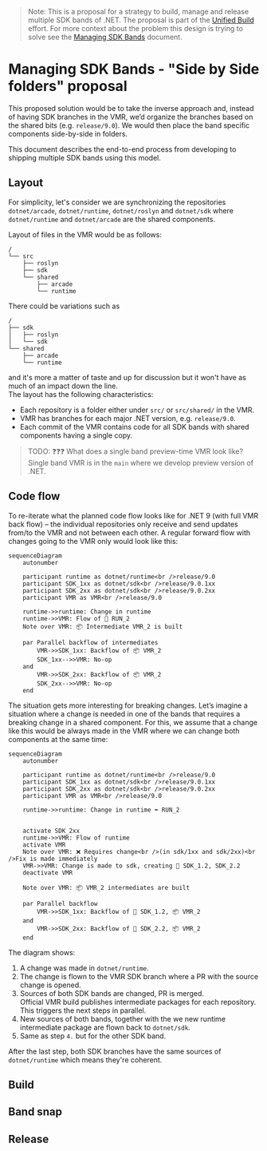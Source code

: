 > Note: This is a proposal for a strategy to build, manage and release multiple SDK bands of .NET. The proposal is part of the [Unified Build](./README.md) effort. For more context about the problem this design is trying to solve see the [Managing SDK Bands](./VMR-Managing-SDK-Bands.md) document.

# Managing SDK Bands - "Side by Side folders" proposal

This proposed solution would be to take the inverse approach and, instead of having SDK branches in the VMR, we’d organize the branches based on the shared bits (e.g. `release/9.0`). We would then place the band specific components side-by-side in folders.

This document describes the end-to-end process from developing to shipping multiple SDK bands using this model.

## Layout

For simplicity, let's consider we are synchronizing the repositories `dotnet/arcade`, `dotnet/runtime`, `dotnet/roslyn` and `dotnet/sdk` where `dotnet/runtime` and `dotnet/arcade` are the shared components.

Layout of files in the VMR would be as follows:

```
/
└── src
    ├── roslyn
    ├── sdk
    └── shared
        ├── arcade
        └── runtime
```

There could be variations such as

```
/
├── sdk
│   ├── roslyn
│   └── sdk
└── shared
    ├── arcade
    └── runtime
```

and it's more a matter of taste and up for discussion but it won't have as much of an impact down the line.  
The layout has the following characteristics:

- Each repository is a folder either under `src/` or `src/shared/` in the VMR.
- VMR has branches for each major .NET version, e.g. `release/9.0`.
- Each commit of the VMR contains code for all SDK bands with shared components having a single copy.

> TODO: ❓❓❓ What does a single band preview-time VMR look like? Single band VMR is in the `main` where we develop preview version of .NET.

## Code flow

To re-iterate what the planned code flow looks like for .NET 9 (with full VMR back flow) – the individual repositories only receive and send updates from/to the VMR and not between each other. A regular forward flow with changes going to the VMR only would look like this:

```mermaid
sequenceDiagram
    autonumber

    participant runtime as dotnet/runtime<br />release/9.0
    participant SDK_1xx as dotnet/sdk<br />release/9.0.1xx
    participant SDK_2xx as dotnet/sdk<br />release/9.0.2xx
    participant VMR as VMR<br />release/9.0

    runtime->>runtime: Change in runtime
    runtime->>VMR: Flow of 📄 RUN_2
    Note over VMR: 📦 Intermediate VMR_2 is built

    par Parallel backflow of intermediates
        VMR->>SDK_1xx: Backflow of 📦 VMR_2
        SDK_1xx-->>VMR: No-op
    and
        VMR->>SDK_2xx: Backflow of 📦 VMR_2
        SDK_2xx-->>VMR: No-op
    end
```

The situation gets more interesting for breaking changes. Let’s imagine a situation where a change is needed in one of the bands that requires a breaking change in a shared component. For this, we assume that a change like this would be always made in the VMR where we can change both components at the same time:

```mermaid
sequenceDiagram
    autonumber

    participant runtime as dotnet/runtime<br />release/9.0
    participant SDK_1xx as dotnet/sdk<br />release/9.0.1xx
    participant SDK_2xx as dotnet/sdk<br />release/9.0.2xx
    participant VMR as VMR<br />release/9.0

    runtime->>runtime: Change in runtime ➡️ RUN_2


    activate SDK_2xx
    runtime->>VMR: Flow of runtime
    activate VMR
    Note over VMR: ❌ Requires change<br />(in sdk/1xx and sdk/2xx)<br />Fix is made immediately
    VMR->>VMR: Change is made to sdk, creating 📄 SDK_1.2, SDK_2.2
    deactivate VMR

    Note over VMR: 📦 VMR_2 intermediates are built

    par Parallel backflow
        VMR->>SDK_1xx: Backflow of 📄 SDK_1.2, 📦 VMR_2
    and
        VMR->>SDK_2xx: Backflow of 📄 SDK_2.2, 📦 VMR_2
    end
```

The diagram shows:

1. A change was made in `dotnet/runtime`.
2. The change is flown to the VMR SDK branch where a PR with the source change is opened.
3. Sources of both SDK bands are changed, PR is merged.  
   Official VMR build publishes intermediate packages for each repository.  
   This triggers the next steps in parallel.
4. New sources of both bands, together with the we new runtime intermediate package are flown back to `dotnet/sdk`.
5. Same as step `4.` but for the other SDK band.

After the last step, both SDK branches have the same sources of `dotnet/runtime` which means they're coherent.

## Build

## Band snap

## Release